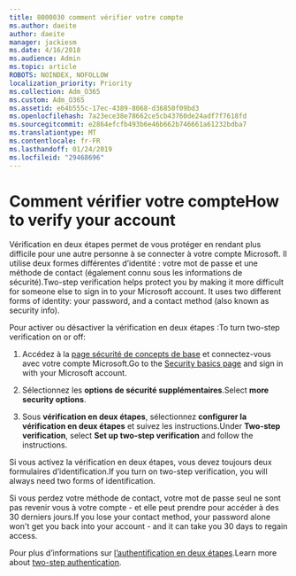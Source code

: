 ```yaml
---
title: 8000030 comment vérifier votre compte
ms.author: daeite
author: daeite
manager: jackiesm
ms.date: 4/16/2018
ms.audience: Admin
ms.topic: article
ROBOTS: NOINDEX, NOFOLLOW
localization_priority: Priority
ms.collection: Adm_O365
ms.custom: Adm_O365
ms.assetid: e64b555c-17ec-4389-8068-d36850f09bd3
ms.openlocfilehash: 7a23ece38e78662ce5cb43760de24adf7f7618fd
ms.sourcegitcommit: e2864efcfb493b6e46b662b746661a61232bdba7
ms.translationtype: MT
ms.contentlocale: fr-FR
ms.lasthandoff: 01/24/2019
ms.locfileid: "29468696"
---
```

# <a name="how-to-verify-your-account"></a><span data-ttu-id="05c15-102">Comment vérifier votre compte</span><span class="sxs-lookup"><span data-stu-id="05c15-102">How to verify your account</span></span>

<span data-ttu-id="05c15-p101">Vérification en deux étapes permet de vous protéger en rendant plus difficile pour une autre personne à se connecter à votre compte Microsoft. Il utilise deux formes différentes d’identité : votre mot de passe et une méthode de contact (également connu sous les informations de sécurité).</span><span class="sxs-lookup"><span data-stu-id="05c15-p101">Two-step verification helps protect you by making it more difficult for someone else to sign in to your Microsoft account. It uses two different forms of identity: your password, and a contact method (also known as security info).</span></span> 
  
<span data-ttu-id="05c15-105">Pour activer ou désactiver la vérification en deux étapes :</span><span class="sxs-lookup"><span data-stu-id="05c15-105">To turn two-step verification on or off:</span></span>
  
1. <span data-ttu-id="05c15-106">Accédez à la [page sécurité de concepts de base](https://go.microsoft.com/fwlink/?linkid=842325) et connectez-vous avec votre compte Microsoft.</span><span class="sxs-lookup"><span data-stu-id="05c15-106">Go to the [Security basics page](https://go.microsoft.com/fwlink/?linkid=842325) and sign in with your Microsoft account.</span></span> 
    
2. <span data-ttu-id="05c15-107">Sélectionnez les **options de sécurité supplémentaires**.</span><span class="sxs-lookup"><span data-stu-id="05c15-107">Select **more security options**.</span></span> 
    
3. <span data-ttu-id="05c15-108">Sous **vérification en deux étapes**, sélectionnez **configurer la vérification en deux étapes** et suivez les instructions.</span><span class="sxs-lookup"><span data-stu-id="05c15-108">Under **Two-step verification**, select **Set up two-step verification** and follow the instructions.</span></span> 
    
<span data-ttu-id="05c15-109">Si vous activez la vérification en deux étapes, vous devez toujours deux formulaires d’identification.</span><span class="sxs-lookup"><span data-stu-id="05c15-109">If you turn on two-step verification, you will always need two forms of identification.</span></span>
  
<span data-ttu-id="05c15-110">Si vous perdez votre méthode de contact, votre mot de passe seul ne sont pas revenir vous à votre compte - et elle peut prendre pour accéder à des 30 derniers jours.</span><span class="sxs-lookup"><span data-stu-id="05c15-110">If you lose your contact method, your password alone won't get you back into your account - and it can take you 30 days to regain access.</span></span> 
  
<span data-ttu-id="05c15-111">Pour plus d’informations sur [l’authentification en deux étapes](https://go.microsoft.com/fwlink/?linkid=872270).</span><span class="sxs-lookup"><span data-stu-id="05c15-111">Learn more about [two-step authentication](https://go.microsoft.com/fwlink/?linkid=872270).</span></span>
  

